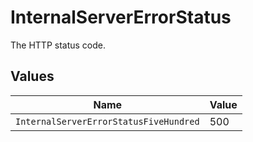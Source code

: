 # InternalServerErrorStatus

The HTTP status code.


## Values

| Name                                   | Value                                  |
| -------------------------------------- | -------------------------------------- |
| `InternalServerErrorStatusFiveHundred` | 500                                    |